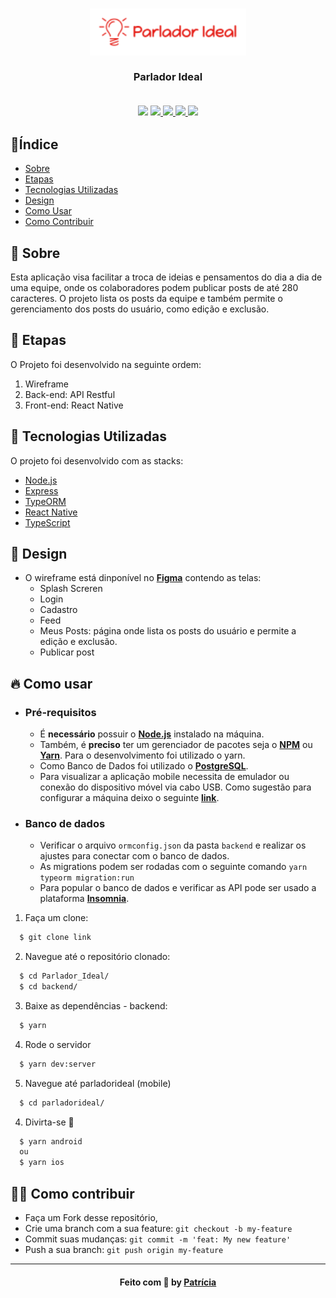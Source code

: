 <h3 align="center">
   <img alt="Logo" title="#logo" width="250px" src="/parladorideal/src/assets/logoH.png">
   <br><br>
   <b>Parlador Ideal</b>  
   <br><br>
 
   <p align="center">
   <img src="https://img.shields.io/badge/made by-Patricia-orange" />
   <a href="https://nodejs.org/en/">
    <img src="https://img.shields.io/badge/back--end-NodeJS-brightgreen" />
   </a>
   <a href="https://expressjs.com/pt-br/">
    <img src="https://img.shields.io/badge/framework-Express-brightgreen" />
   </a>
   <a href="https://reactnative.dev/">
    <img src="https://img.shields.io/badge/front--end-React--Native-blue" />
   </a>
   <a href="https://typeorm.io/#/">
    <img src="https://img.shields.io/badge/ORM-TypeORM-orange" />
   </a>
   </p>
</h3>

## 🔖Índice

- [Sobre](#sobre)
- [Etapas](#etapas)
- [Tecnologias Utilizadas](#tecnologias-utilizadas)
- [Design](#design)
- [Como Usar](#como-usar)
- [Como Contribuir](#como-contribuir)

<a id="sobre"></a>
## 🧐 Sobre

Esta aplicação visa facilitar a troca de ideias e pensamentos do dia a dia de uma equipe, onde os colaboradores podem publicar posts de até 280 caracteres.
O projeto lista os posts da equipe e também permite o gerenciamento dos posts do usuário, como edição e exclusão.

<a id="etapas"></a>
## 🚧 Etapas

O Projeto foi desenvolvido na seguinte ordem:
1. Wireframe
2. Back-end: API Restful
3. Front-end: React Native

<a id="tecnologias-utilizadas"></a>
## 🚀 Tecnologias Utilizadas

O projeto foi desenvolvido com as stacks:
- [Node.js](https://nodejs.org/en/)
- [Express](https://expressjs.com/pt-br/)
- [TypeORM](https://typeorm.io/#/)
- [React Native](https://reactnative.dev/)
- [TypeScript](https://www.typescriptlang.org/)

<a id="design"></a>
## 🎨 Design

- O wireframe está dinponível no **[Figma](https://www.figma.com/proto/Lx7mDvaC9BzQrOs3kxIWR4/Parlador-Ideal?node-id=1%3A2&viewport=116%2C197%2C0.2803868055343628&scaling=scale-down)** contendo as telas:
   - Splash Screren
   - Login
   - Cadastro
   - Feed
   - Meus Posts: página onde lista os posts do usuário e permite a edição e exclusão.
   - Publicar post

<a id="como-usar"></a>
## 🔥 Como usar

- ### **Pré-requisitos**
  - É **necessário** possuir o **[Node.js](https://nodejs.org/en/)** instalado na máquina.
  - Também, é **preciso** ter um gerenciador de pacotes seja o **[NPM](https://www.npmjs.com/)** ou **[Yarn](https://yarnpkg.com/)**. Para o desenvolvimento foi utilizado o yarn.
  - Como Banco de Dados foi utilizado o **[PostgreSQL](https://www.postgresql.org/)**.
  - Para visualizar a aplicação mobile necessita de emulador ou conexão do dispositivo móvel via cabo USB. Como sugestão para configurar a máquina deixo o seguinte **[link](https://react-native.rocketseat.dev/)**.

- ### **Banco de dados**
  - Verificar o arquivo `ormconfig.json` da pasta `backend` e realizar os ajustes para conectar com o banco de dados.
  - As migrations podem ser rodadas com o seguinte comando `yarn typeorm migration:run`
  - Para popular o banco de dados e verificar as API pode ser usado a plataforma **[Insomnia](https://insomnia.rest/)**.

1. Faça um clone:

```sh
  $ git clone link
```

2. Navegue até o repositório clonado:

```sh
  $ cd Parlador_Ideal/
  $ cd backend/
```

3. Baixe as dependências - backend:

```sh
  $ yarn
```

4. Rode o servidor

```sh
  $ yarn dev:server
```

5. Navegue até parladorideal (mobile)

```sh
  $ cd parladorideal/
```

4. Divirta-se 🎉

```sh
  $ yarn android
  ou
  $ yarn ios
```

<a id="como-contribuir"></a>
## 💪🏻 Como contribuir

- Faça um Fork desse repositório,
- Crie uma branch com a sua feature: `git checkout -b my-feature`
- Commit suas mudanças: `git commit -m 'feat: My new feature'`
- Push a sua branch: `git push origin my-feature`

---

<h4 align="center">
    Feito com 🧡 by <a href="https://www.linkedin.com/in/patricia-mashiba/" target="_blank">Patrícia</a>
</h4>

